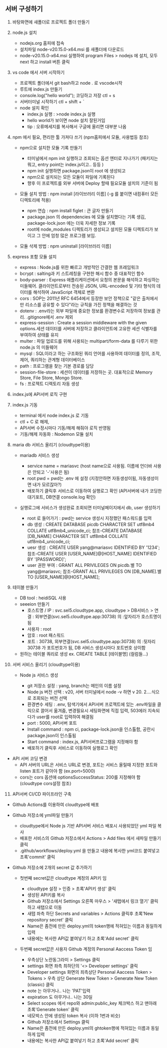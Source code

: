 ## 서버 구성하기

1. 바탕화면에 새폴더로 프로젝트 폴더 만들기

2. node.js 설치

   - nodejs.org 홈피에 접속
   - 설치파일 node-v20.15.0-x64.msi 를 새폴더에 다운로드
   - node-v20.15.0-x64.msi 실행하여 program Files > nodejs 에 설치, 모두 next 하고 install 버튼 클릭

3. vs code 에서 서버 시작하기

   - 프로젝트 폴더에서 git bash하고 node . 로 vscode시작
   - 루트에 index.js 만들기
   - console.log("hello world"); 코딩하고 저장 ctl + s
   - 서버터미널 시작하기 ctl + shift + `
   - node 설치 확인
     - index.js 실행 : >node index.js 실행
     - hello world가 보이면 node 설치 잘된거임
     - tip : 오류메세지를 복사해서 구글에 올리면 대부분 나옴

4. npm 에서 필요, 편리한 툴 가져다 쓰기 (npm홈피에서 모듈, 사용법등 참조)

   - npm으로 설치한 모듈 기록 만들기

     - 터미널에서 npm init 실행하고 조회되는 옵션 엔터로 지나가기 (패키지는 뭐고, entry point는 index.js이고.. 등등 )
     - npm init 실행하면 package.json이 root 에 생성되고
     - npm으로 설치되는 모든 모듈이 파일에 기록된다
     - 향후 이 프로젝트를 외부 서버에 Deploy 할때 필요모듈 설치의 기준이 됨

   - 모듈 설치 방법 : npm install [라이브러리 이름] (-g 를 붙이면 내컴퓨터 모든 디렉토리에 적용)

     - npm 연습 : npm install figlet : 큰 글자 만들기
     - package.json 의 dependencies 에 모듈 설치했다는 기록 생김, package-lock.json 에는 더욱 자세한 정보 기록
     - root에 node_modules 디렉토리가 생성되고 설치된 모듈 디렉토리가 보이고 그 안에 엄청 많은 프로그램 보임.

   - 모듈 삭제 방법 : npm uninstall [라이브러리 이름]

5. express 포함 모듈 설치

   - express : Node.js를 위한 빠르고 개방적인 간결한 웹 프레임워크
   - bcrypt : salting과 키 스트레칭을 구현한 해시 함수 중 대표적인 함수
   - body-parser : Express 애플리케이션에서 요청의 본문을 해석하고 파싱하는 미들웨어. 클라이언트로부터 전송된 JSON, URL-encoded 및 기타 형식의 데이터를 해석하여 JavaScript 객체로 변환
   - cors : SOP는 2011년 RFC 6454에서 등장한 보안 정책으로 "같은 출처에서만 리소스를 공유할 수 있다"라는 규칙을 가진 정책을 해결하는 것
   - dotenv : .env라는 외부 파일에 중요한 정보를 환경변수로 저장하여 정보를 관리. .gitignore에서 .env 제외
   - express-session : Create a session middleware with the given options.세션 데이터를 서버에 저장하고 클라이언트에 고유한 세션 식별자를 부여하여 상태를 유지
   - multer : 파일 업로드를 위해 사용되는 multipart/form-data 를 다루기 위한 node.js 의 미들웨어
   - mysql : SQL이라고 하는 구조화된 쿼리 언어를 사용하여 데이터를 정의, 조작, 제어, 쿼리하는 관계형 데이터베이스
   - path : 프로그램을 찾는 기본 경로를 담당
   - session-file-store : 세션이 데이터를 저장하는 곳. 대표적으로 Memory Store, File Store, Mongo Store.
   - fs : 프로젝트 디렉토리 자동 생성

6. index.js에 API서버 로직 구현

7. index.js 기동

   - terminal 에서 node index.js 로 기동
   - ctl + C 로 해제,
   - API서버 수정시마다 기동/해제 해줘야 로직 반영됨
   - 기동/해제 자동화 : Nodemon 모듈 설치

8. maria db 서비스 올리기 (cloudtype이용)

   - mariadb 서비스 생성

     - service name = mariasvc (host name으로 사용됨. 이름에 언더바 사용은 안되고 '-'사용은 됨)
     - root pwd = pwd는 .env 에 설정 (지정안하면 자동생성이됨, 자동생성이면 내가 모르잖아?)
     - 배포하기 클릭후 서비스로 이동하여 실행로그 확인 (API서버에 내가 코딩한 대기포트, DB연결 console.log 확인)

   - 실행로그에 서비스가 생성완료 조회되면 터미널페이지에서 db, user 생성하기
     - root 로 들어가기 : pwd는 service 생성시 지정했던 패스워드를 입력
     - db 생성 : CREATE DATABASE picdb CHARACTER SET utf8mb4 COLLATE utf8mb4_unicode_ci; 참조-CREATE DATABASE [DB_NAME] CHARACTER SET utf8mb4 COLLATE utf8mb4_unicode_ci;
     - uesr 생성 : CREATE USER yang@mariasvc IDENTIFIED BY '1234'; 참조-CREATE USER [USER_NAME]@[HOST_NAME] IDENTIFIED BY '[PASSWORD]';
     - user 권한 부여 : GRANT ALL PRIVILEGES ON picdb.별 TO yang@mariasvc; 참조-GRANT ALL PRIVILEGES ON [DB_NAME].별 TO [USER_NAME]@[HOST_NAME];

9. 테이블 만들기

   - DB tool : heidiSQL 사용
   - seeeion 만들기
     - 호스트명 / IP : svc.sel5.cloudtype.app, cloudtype > DB서비스 > 연결 : 외부연결(svc.sel5.cloudtype.app:30738) 의 :앞자리가 호스트명이 됨
     - 사용자 : root
     - 암호 : root 패스워드
     - 포트 : 30738, 외부연결(svc.sel5.cloudtype.app:30738) 의 :뒷자리 30738 가 포트번호가 됨, DB 서비스 생성시마다 포트번호 상이함
   - 원하는 테이블 쿼리로 생성 ex. CREATE TABLE [테이블명] (컬럼들...)

10. 서버 서비스 올리기 (cloudtype이용)

    - Node js 서비스 생성

      - git 저장소 설정 : yang, branch는 메인의 이름 설정
      - Node js 버전 선택 : v20, 서버 터미널에서 node -v 하면 v 20. 2....식으로 조회되는 버전 선택
      - 환경변수 세팅 : .env, 탐색기에서 API서버 프로젝트에 있는 .env파일을 클릭으로 끌어서 옮겨줌, 변경필요시 세팅화면에 직접 입력, 503에러 지속되다가 user를 root로 입력하여 해결됨
      - port : 5000, API서버 포트
      - Install command : npm ci, package-lock.json을 인스톨함, 공란시 package.json이 인스톨됨
      - Start command : index.js, API서버프로그램을 지정해야 함
      - 배포하기 클릭후 서비스로 이동하여 실행로그 확인

- API 서버 코딩 변경
  - API 서버의 URL은 서비스 URL로 변경, 포트는 서비스 올릴때 지정한 포트와 listen 포트가 같아야 함 (ex.port=5000)
  - cors는 cors 옵션애 optionsSuccessStatus: 200를 지정해야 함(cloudtype cors설정 참조)

11. API서버 CI/CD 파이프라인 구축

- Github Actions를 이용하여 cloudtype에 배포

- Github 저장소에 yml파일 만들기

  - cloudtype에서 Node js 기반 API서버 서비스 배포시 사용되었던 yml 파일 복사
  - 배포한 서비스의 Github 저장소에서 Actions > Add files 에서 새파일 만들기 클릭
  - .github/workflows/deploy.yml 을 만들고 내용에 복사한 yml코드 붙여넣고 초록'commit' 클릭

- Github 저장소에 2개의 secret 값 추가하기

  - 첫번째 secret값은 cloudtype 계정의 API키 임

    - cloudtype 설정 > 인증 > 초록'API키 생성' 클릭
    - 생성된 API키를 복사
    - Github 저장소에서 Settings 오른쪽 마우스 > '새탭에서 링크 열기' 클릭하고 새탭으로 이동
    - 새탭 좌측 하단 Secrets and variables > Actions 클릭후 초록'New repository secret' 클릭
    - Name은 좀전에 만든 deploy.yml의 token행에 적혀있는 이름과 동일하게 입력
    - 내용에는 복사한 API값 붙여넣기 하고 초록'Add secret' 클릭

  - 두번째 secret값은 사용자 Github 계정의 Personal Aaccess Token 임
    - 우측상단 노란동그라미 > Settings 클릭
    - settings 화면 좌측 최하단의 '<> Developer settings' 클릭
    - Developer settings 화면의 죄측상단 Personal Aaccess Token > Tokens > 우측 상단 Generate New Token > Generate New Token (classic) 클릭
    - note 는 아무거나.. 나는 'PAT'입력
    - expiration 도 아무거나.. 나는 30일
    - Select scopes 에서 repo와 admin:public_key 체크박스 하고 맨아래 초록'Generate token' 클릭
    - 네모박스 안에 생성된 token 복사 (이하 1번과 비슷)
    - Github 저장소에서 Settings 클릭
    - Name은 좀전에 만든 deploy.yml의 ghtoken행에 적혀있는 이름과 동일하게 입력
    - 내용에는 복사한 API값 붙여넣기 하고 초록'Add secret' 클릭
